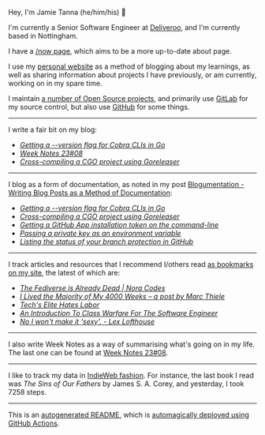 Hey, I'm Jamie
Tanna (he/him/his) 👋

I'm currently a Senior Software Engineer at [Deliveroo](https://deliveroo.engineering/), and I'm currently based in Nottingham.

I have a [/now page](https://www.jvt.me/now/?utm_campaign=github-jamietanna), which aims to be a more up-to-date about page.

I use my [personal website](https://www.jvt.me/?utm_campaign=github-jamietanna) as a method of blogging about my learnings, as well as sharing information about projects I have previously, or am currently, working on in my spare time.

I maintain [a number of Open Source projects](https://www.jvt.me/open-source/?utm_campaign=github-jamietanna), and primarily use [GitLab](https://gitlab.com/jamietanna) for my source control, but also use [GitHub](https://github.com/jamietanna) for some things.

---

I write a fair bit on my blog:


- [_Getting a --version flag for Cobra CLIs in Go_](https://www.jvt.me/posts/2023/02/27/go-cobra-goreleaser-version/?utm_campaign=github-jamietanna)
- [_Week Notes 23#08_](https://www.jvt.me/week-notes/2023/08/?utm_campaign=github-jamietanna)
- [_Cross-compiling a CGO project using Goreleaser_](https://www.jvt.me/posts/2023/02/24/goreleaser-cgo-cross-compile/?utm_campaign=github-jamietanna)

---

I blog as a form of documentation, as noted in my post [Blogumentation - Writing Blog Posts as a Method of Documentation](https://www.jvt.me/posts/2017/06/25/blogumentation/?utm_campaign=github-jamietanna):


- [_Getting a --version flag for Cobra CLIs in Go_](https://www.jvt.me/posts/2023/02/27/go-cobra-goreleaser-version/?utm_campaign=github-jamietanna)
- [_Cross-compiling a CGO project using Goreleaser_](https://www.jvt.me/posts/2023/02/24/goreleaser-cgo-cross-compile/?utm_campaign=github-jamietanna)
- [_Getting a GitHub App installation token on the command-line_](https://www.jvt.me/posts/2023/02/11/github-app-token-typescript/?utm_campaign=github-jamietanna)
- [_Passing a private key as an environment variable_](https://www.jvt.me/posts/2023/02/11/pem-environment-variable/?utm_campaign=github-jamietanna)
- [_Listing the status of your branch protection in GitHub_](https://www.jvt.me/posts/2023/02/03/github-branch-protection-report/?utm_campaign=github-jamietanna)

---

I track articles and resources that I recommend I/others read [as bookmarks on my site](https://www.jvt.me/kind/bookmarks/?utm_campaign=github-jamietanna), the latest of which are:


- [_The Fediverse is Already Dead | Nora Codes_](https://nora.codes/post/the-fediverse-is-already-dead/?utm_campaign=github-jamietanna)
- [_I Lived the Majority of My 4000 Weeks – a post by Marc Thiele_](https://marcthiele.com/notes/i-lived-the-majority-of-my-weeks?utm_campaign=github-jamietanna)
- [_Tech's Elite Hates Labor_](https://ez.substack.com/p/techs-elite-hates-labor?utm_campaign=github-jamietanna)
- [_An Introduction To Class Warfare For The Software Engineer_](https://medium.com/@lloyd-f-hough/an-introduction-to-class-warfare-for-the-software-engineer-1810833055d7?utm_campaign=github-jamietanna)
- [_No I won't make it 'sexy'. - Lex Lofthouse_](https://loftio.co.uk/no-i-wont-make-it-sexy/?utm_campaign=github-jamietanna)

---

I also write Week Notes as a way of summarising what's going on in my life. The last one can be found at [Week Notes 23#08](https://www.jvt.me/week-notes/2023/08/?utm_campaign=github-jamietanna).

---

I like to track my data in [IndieWeb fashion](https://indieweb.org/why). For instance, the last book I read was _The Sins of Our Fathers_ by James S. A. Corey, and yesterday, I took 7258 steps.

---
This is an [autogenerated README](https://www.jvt.me/posts/2022/01/12/autogenerated-profile-readme/?utm_campaign=github-jamietanna), which is [automagically deployed using GitHub Actions](https://github.com/jamietanna/jamietanna/blob/main/.github/workflows/rebuild.yml).
